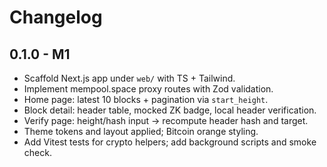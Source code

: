 # Changelog

## 0.1.0 - M1
- Scaffold Next.js app under `web/` with TS + Tailwind.
- Implement mempool.space proxy routes with Zod validation.
- Home page: latest 10 blocks + pagination via `start_height`.
- Block detail: header table, mocked ZK badge, local header verification.
- Verify page: height/hash input → recompute header hash and target.
- Theme tokens and layout applied; Bitcoin orange styling.
- Add Vitest tests for crypto helpers; add background scripts and smoke check.

